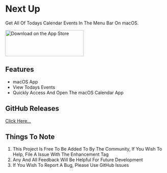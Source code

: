 # Next Up

Get All Of Todays Calendar Events In The Menu Bar On macOS. 

<a href="https://apps.apple.com/gb/app/next-up-menu-bar-calendar/id6496284092?mt=12&itscg=30200&itsct=apps_box_badge&mttnsubad=6496284092" style="display: inline-block;">
<img src="https://toolbox.marketingtools.apple.com/api/v2/badges/download-on-the-app-store/black/en-us?releaseDate=1714348800" alt="Download on the App Store" style="width: 246px; height: 82px; vertical-align: middle; object-fit: contain;" />
</a>

## Features

- macOS App
- View Todays Events
- Quickly Access And Open The macOS Calendar App

## GitHub Releases

[Click Here...](https://github.com/markydoodled/Next-Up/releases)

## Things To Note

1. This Project Is Free To Be Added To By The Community, If You Wish To Help, File A Issue With The Enhancement Tag
2. Any And All Feedback Will Be Helpful For Future Development
3. If You Wish To Report A Bug, Please Use GitHub Issues
